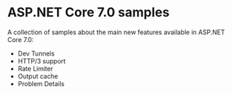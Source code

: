# ASP.NET Core 7.0 samples

A collection of samples about the main new features available in ASP.NET Core 7.0:

- Dev Tunnels
- HTTP/3 support
- Rate Limiter
- Output cache
- Problem Details
